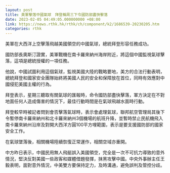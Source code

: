 ```yaml
---
layout: post
title: 美軍擊落中國氣球　拜登稱周三下令國防部盡快擊落
date: 2023-02-05 04:49:05.000000000 +08:00
link: https://news.rthk.hk/rthk/ch/component/k2/1686539-20230205.htm
categories: rthk
---
```


美軍在大西洋上空擊落飛越美國領空的中國氣球，總統拜登形容任務成功。

國防部長奧斯汀證實，美軍戰機在南卡羅來納州海岸附近，將這個中國監視氣球擊落，這項是總統授權的一項任務。

他說，中國試圖利用這個氣球，監視美國大陸的戰略要地，美方的合法行動表明，總統拜登和國家安全團隊始終將美國人民的安全和保障放在首位，同時有效應對中國侵犯美國主權的行為。

拜登表示，星期三聽取有關氣球的匯報時，命令國防部盡快擊落，軍方決定在不對地面任何人造成傷害的情況下，最佳行動時間是在氣球飛越水面時行動。

拜登較早時被記者問到會否擊落氣球時，表示會處理氣球，聯邦航空管理局其後下令暫停南卡羅來納州和北卡羅來納州3個機場的航班升降，並暫時禁止民航機飛入南卡羅來納州沿岸及對開大西洋方圓100平方哩範圍，表示是要支援國防部的國家安全工作。

在氣球墜落後，相關機場陸續恢復正常運作，相關空域亦重開。

中方昨日表示，中國民用無人飛艇誤入美國領空，完全是一次不可抗力導致的意外情況，堅決反對美國一些政客和媒體借題發揮，抹黑攻擊中國。中央外事辦主任王毅表明，面對意外情況，中美雙方要保持定力，及時溝通，避免誤判及管控分歧。
